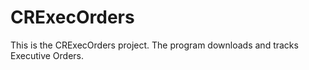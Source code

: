 # CRExecOrders

This is the CRExecOrders project.  The program downloads and tracks Executive Orders.
